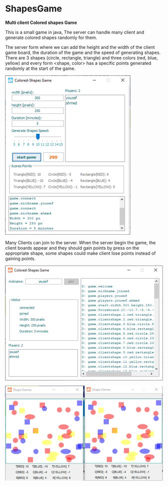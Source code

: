 # ShapesGame
**Multi client Colored shapes Game**

This is a small game in java, The server can handle many client and generate colored shapes randomly for them.

The server form where we can add the height and the width of the client game board, the duration of the game and the speed of generating shapes. There are 3 shapes (circle, rectangle, triangle) and three colors (red, blue, yellow) and every form <shape, color> has a specific points generated randomly at the start of the game.

![GitHub Logo](/src/shapesgame/img/server.png)

Many Clients can join to the server.
When the server begin the game, the client boards appear and they should gain points by press on the appropriate shape, some shapes could make client lose points instead of gaining points. 

![GitHub Logo](/src/shapesgame/img/client.png)

![GitHub Logo](/src/shapesgame/img/client_game.png)
